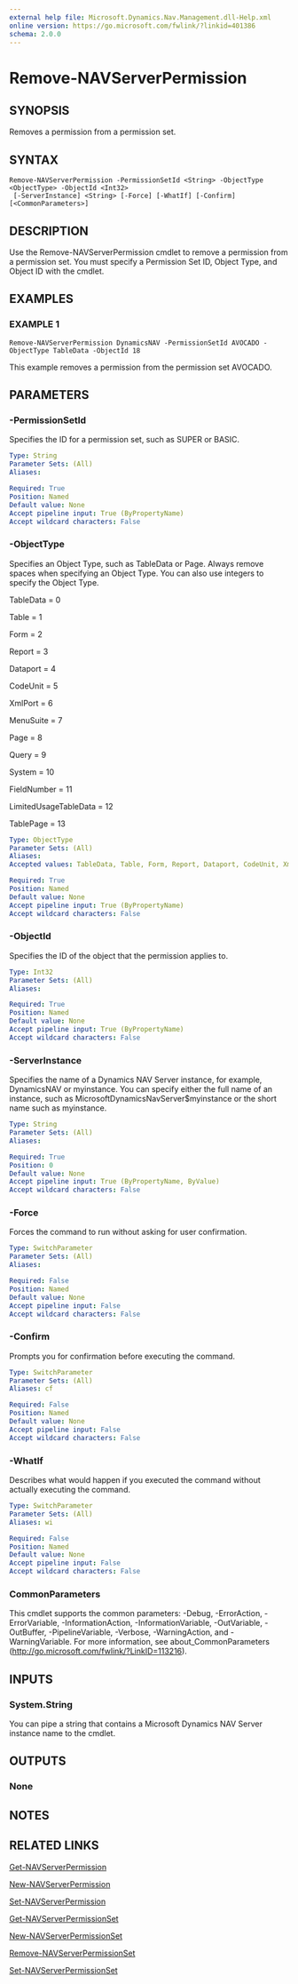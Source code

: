 ```yaml
---
external help file: Microsoft.Dynamics.Nav.Management.dll-Help.xml
online version: https://go.microsoft.com/fwlink/?linkid=401386
schema: 2.0.0
---
```


# Remove-NAVServerPermission

## SYNOPSIS
Removes a permission from a permission set.

## SYNTAX

```
Remove-NAVServerPermission -PermissionSetId <String> -ObjectType <ObjectType> -ObjectId <Int32>
 [-ServerInstance] <String> [-Force] [-WhatIf] [-Confirm] [<CommonParameters>]
```

## DESCRIPTION
Use the Remove-NAVServerPermission cmdlet to remove a permission from a permission set.
You must specify a Permission Set ID, Object Type, and Object ID with the cmdlet.

## EXAMPLES

### EXAMPLE 1
```
Remove-NAVServerPermission DynamicsNAV -PermissionSetId AVOCADO -ObjectType TableData -ObjectId 18
```

This example removes a permission from the permission set AVOCADO.

## PARAMETERS

### -PermissionSetId
Specifies the ID for a permission set, such as SUPER or BASIC.

```yaml
Type: String
Parameter Sets: (All)
Aliases: 

Required: True
Position: Named
Default value: None
Accept pipeline input: True (ByPropertyName)
Accept wildcard characters: False
```

### -ObjectType
Specifies an Object Type, such as TableData or Page.
Always remove spaces when specifying an Object Type.
You can also use integers to specify the Object Type.

TableData = 0

Table = 1

Form = 2

Report = 3

Dataport = 4

CodeUnit = 5

XmlPort = 6

MenuSuite = 7

Page = 8

Query = 9

System = 10

FieldNumber = 11

LimitedUsageTableData = 12

TablePage = 13

```yaml
Type: ObjectType
Parameter Sets: (All)
Aliases: 
Accepted values: TableData, Table, Form, Report, Dataport, CodeUnit, XmlPort, MenuSuite, Page, Query, System, FieldNumber, LimitedUsageTableData, TablePage, PageExtension, TableExtension

Required: True
Position: Named
Default value: None
Accept pipeline input: True (ByPropertyName)
Accept wildcard characters: False
```

### -ObjectId
Specifies the ID of the object that the permission applies to.

```yaml
Type: Int32
Parameter Sets: (All)
Aliases: 

Required: True
Position: Named
Default value: None
Accept pipeline input: True (ByPropertyName)
Accept wildcard characters: False
```

### -ServerInstance
Specifies the name of a Dynamics NAV Server instance, for example, DynamicsNAV or myinstance.
You can specify either the full name of an instance, such as MicrosoftDynamicsNavServer$myinstance or the short name such as myinstance.

```yaml
Type: String
Parameter Sets: (All)
Aliases: 

Required: True
Position: 0
Default value: None
Accept pipeline input: True (ByPropertyName, ByValue)
Accept wildcard characters: False
```

### -Force
Forces the command to run without asking for user confirmation.

```yaml
Type: SwitchParameter
Parameter Sets: (All)
Aliases: 

Required: False
Position: Named
Default value: None
Accept pipeline input: False
Accept wildcard characters: False
```

### -Confirm
Prompts you for confirmation before executing the command.

```yaml
Type: SwitchParameter
Parameter Sets: (All)
Aliases: cf

Required: False
Position: Named
Default value: None
Accept pipeline input: False
Accept wildcard characters: False
```

### -WhatIf
Describes what would happen if you executed the command without actually executing the command.

```yaml
Type: SwitchParameter
Parameter Sets: (All)
Aliases: wi

Required: False
Position: Named
Default value: None
Accept pipeline input: False
Accept wildcard characters: False
```

### CommonParameters
This cmdlet supports the common parameters: -Debug, -ErrorAction, -ErrorVariable, -InformationAction, -InformationVariable, -OutVariable, -OutBuffer, -PipelineVariable, -Verbose, -WarningAction, and -WarningVariable. For more information, see about_CommonParameters (http://go.microsoft.com/fwlink/?LinkID=113216).

## INPUTS

### System.String
You can pipe a string that contains a Microsoft Dynamics NAV Server instance name to the cmdlet.

## OUTPUTS

### None

## NOTES

## RELATED LINKS

[Get-NAVServerPermission](Get-NAVServerPermission.md)

[New-NAVServerPermission](New-NAVServerPermission.md)

[Set-NAVServerPermission](Set-NAVServerPermission.md)

[Get-NAVServerPermissionSet](Get-NAVServerPermissionSet.md)

[New-NAVServerPermissionSet](New-NAVServerPermissionSet.md)

[Remove-NAVServerPermissionSet](Remove-NAVServerPermissionSet.md)

[Set-NAVServerPermissionSet](Set-NAVServerPermissionSet.md)

